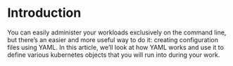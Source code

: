 # Introduction #

You can easily administer your workloads exclusively on the command line, but there’s an easier and more useful way to do it: creating configuration files using YAML. 
In this article, we’ll look at how YAML works and use it to define various kubernetes objects that you will run into during your work.


